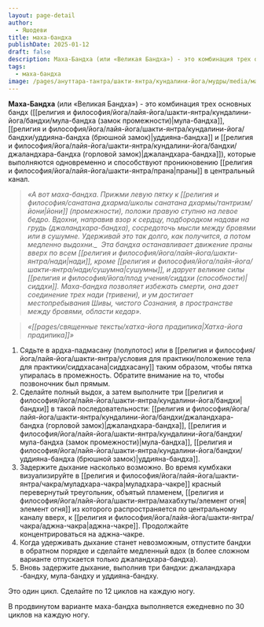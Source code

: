 ```yaml
---
layout: page-detail
author:
  - Яшодеви
title: маха-бандха
publishDate: 2025-01-12
draft: false
description: Маха-Бандха (или «Великая Бандха») - это комбинация трех основных бандх (мула-бандха, уддияна-бандха и джаландхара-бандха), которые выполняются одновременно и способствуют проникновению праны в центральный канал.
tags:
  - маха-бандха
image: /pages/ануттара-тантра/шакти-янтра/кундалини-йога/мудры/media/маха_бандха.png
---
```

**Маха-Бандха** (или «Великая Бандха») - это комбинация трех основных бандх ([[религия и философия/йога/лайя-йога/шакти-янтра/кундалини-йога/бандхи/мула-бандха (замок промежности)|мула-бандха]], [[религия и философия/йога/лайя-йога/шакти-янтра/кундалини-йога/бандхи/уддияна-бандха (брюшной замок)|уддияна-бандха]] и [[религия и философия/йога/лайя-йога/шакти-янтра/кундалини-йога/бандхи/джаландхара-бандха (горловой замок)|джаландхара-бандха]]), которые выполняются одновременно и способствуют проникновению [[религия и философия/йога/лайя-йога/шакти-янтра/прана|праны]] в центральный канал.

>*«А вот маха-бандха. Прижми левую пятку к [[религия и философия/санатана дхарма/школы санатана дхармы/тантризм/йони|йони]] (промежности), положи правую ступню на левое бедро. Вдохни, направив взор к сердцу, подбородком надави на грудь (джаландхара-бандха), сосредоточь мысли между бровями или в сушумне. Удерживай это так долго, как получится, а потом медленно выдохни._* 
> *Эта бандха останавливает движение праны вверх по всем [[религия и философия/йога/лайя-йога/шакти-янтра/нади|нади]], кроме [[религия и философия/йога/лайя-йога/шакти-янтра/нади/сушумна|сушумны]], и дарует великие силы [[религия и философия/йога/плод учения/сиддхи (способности)|сиддхи]]. Маха-бандха позволяет избежать смерти, она дает соединение трех нади (тривени), и ум достигает местопребывания Шивы, чистого Сознания, в пространстве между бровями, области кедар».* 
 
>*«[[pages/священные тексты/хатха-йога прадипика|Хатха-йога прадипика]]»*

1. Сядьте в ардха-падмасану (полулотос) или в [[религия и философия/йога/лайя-йога/шакти-янтра/условия для практики/положение тела для практики/сиддхасана|сиддхасану]] таким образом, чтобы пятка упиралась в промежность. Обратите внимание на то, чтобы позвоночник был прямым.
2. Сделайте полный выдох, а затем выполните три [[религия и философия/йога/лайя-йога/шакти-янтра/кундалини-йога/бандхи|бандхи]] в такой последовательности: [[религия и философия/йога/лайя-йога/шакти-янтра/кундалини-йога/бандхи/джаландхара-бандха (горловой замок)|джаландхара-бандха]], [[религия и философия/йога/лайя-йога/шакти-янтра/кундалини-йога/бандхи/мула-бандха (замок промежности)|мула-бандха]], [[религия и философия/йога/лайя-йога/шакти-янтра/кундалини-йога/бандхи/уддияна-бандха (брюшной замок)|уддияна-бандха]].
3. Задержите дыхание насколько возможно. Во время кумбхаки визуализируйте в [[религия и философия/йога/лайя-йога/шакти-янтра/чакра/муладхара-чакра|муладхара-чакре]] красный перевернутый треугольник, объятый пламенем, [[религия и философия/йога/лайя-йога/шакти-янтра/махабхуты/элемент огня|элемент огня]] из которого распространяется по центральному каналу вверх, к [[религия и философия/йога/лайя-йога/шакти-янтра/чакра/аджна-чакра|аджна-чакре]]. Продолжайте концентрироваться на аджна-чакре.
4. Когда удерживать дыхание станет невозможным, отпустите бандхи в обратном порядке и сделайте медленный вдох (в более сложном варианте отпускается только джаландхара-бандха).
5. Вновь задержите дыхание, выполнив три бандхи: джаландхара -бандху, мула-бандху и уддияна-бандху.

Это один цикл. Сделайте по 12 циклов на каждую ногу. 

В продвинутом варианте маха-бандха выполняется ежедневно по 30 циклов на каждую ногу.